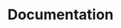 ---
layout: docs
title: Documentation
search_exclude: true
menu: nav/home.html
menu_color: secondary
menu_text_color: white
---